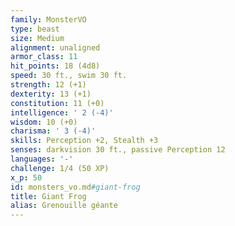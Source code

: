 ```yaml
---
family: MonsterVO
type: beast
size: Medium
alignment: unaligned
armor_class: 11
hit_points: 18 (4d8)
speed: 30 ft., swim 30 ft.
strength: 12 (+1)
dexterity: 13 (+1)
constitution: 11 (+0)
intelligence: ' 2 (-4)'
wisdom: 10 (+0)
charisma: ' 3 (-4)'
skills: Perception +2, Stealth +3
senses: darkvision 30 ft., passive Perception 12
languages: '-'
challenge: 1/4 (50 XP)
x_p: 50
id: monsters_vo.md#giant-frog
title: Giant Frog
alias: Grenouille géante
---
```



